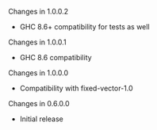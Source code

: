 Changes in 1.0.0.2

  * GHC 8.6+ compatibility for tests as well

Changes in 1.0.0.1

  * GHC 8.6 compatibility

Changes in 1.0.0.0

  * Compatibility with fixed-vector-1.0

Changes in 0.6.0.0

  * Initial release
